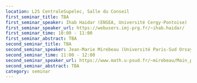 ```yaml
---
location: L2S CentraleSupelec, Salle du Conseil
first_seminar_title: TBA
first_seminar_speaker: Ihab Haidar (ENSEA, Université Cergy-Pontoise)
first_seminar_speaker_url: https://webusers.imj-prg.fr/~ihab.haidar/
first_seminar_time: 10:00 - 11:00
first_seminar_abstract: TBA
second_seminar_title: TBA
second_seminar_speaker: Jean-Marie Mirebeau (Université Paris-Sud Orsay)
second_seminar_time: 11:00 - 12:00
second_seminar_speaker_url: https://www.math.u-psud.fr/~mirebeau/Main_page.html
second_seminar_abstract: TBA
category: seminar
---
```

